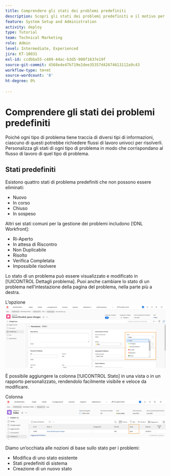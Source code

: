 ```yaml
---
title: Comprendere gli stati dei problemi predefiniti
description: Scopri gli stati dei problemi predefiniti e il motivo per cui personalizzarli in base al flusso di lavoro dell’organizzazione.
feature: System Setup and Administration
activity: deploy
type: Tutorial
team: Technical Marketing
role: Admin
level: Intermediate, Experienced
jira: KT-10031
exl-id: ccdbba55-c409-44ac-b3d5-908f1637e19f
source-git-commit: 4568e4e47b719e2dee35357d42674613112a9c43
workflow-type: tm+mt
source-wordcount: '0'
ht-degree: 0%

---
```


# Comprendere gli stati dei problemi predefiniti

Poiché ogni tipo di problema tiene traccia di diversi tipi di informazioni, ciascuno di questi potrebbe richiedere flussi di lavoro univoci per risolverli. Personalizza gli stati di ogni tipo di problema in modo che corrispondano al flusso di lavoro di quel tipo di problema.

<!--
add URL in paragraph below
-->

## Stati predefiniti

Esistono quattro stati di problema predefiniti che non possono essere eliminati:

* Nuovo
* In corso
* Chiuso
* In sospeso

Altri sei stati comuni per la gestione dei problemi includono [!DNL Workfront]:

* Ri-Aperto
* In attesa di Riscontro
* Non Duplicabile
* Risolto
* Verifica Completata
* Impossibile risolvere

<!--
need URL in paragraph below
-->


Lo stato di un problema può essere visualizzato e modificato in [!UICONTROL Dettagli problema]. Puoi anche cambiare lo stato di un problema nell’intestazione della pagina del problema, nella parte più a destra.

L’opzione ![[!UICONTROL Stato] nell’intestazione della pagina e la pagina [!UICONTROL Dettagli problema]](assets/admin-fund-issue-details-status.png)

È possibile aggiungere la colonna [!UICONTROL Stato] in una vista o in un rapporto personalizzato, rendendolo facilmente visibile e veloce da modificare.

Colonna ![[!UICONTROL Stato] in una [!UICONTROL Vista]](assets/admin-fund-issue-status-view.png)

<!--
link the bullets below to the articles
-->

Diamo un’occhiata alle nozioni di base sullo stato per i problemi:

* Modifica di uno stato esistente
* Stati predefiniti di sistema
* Creazione di un nuovo stato
